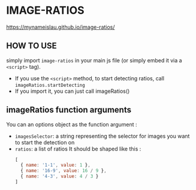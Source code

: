 # IMAGE-RATIOS

https://mynameislau.github.io/image-ratios/

## HOW TO USE

simply import `image-ratios` in your main js file (or simply embed it via a `<script>` tag).
- If you use the `<script>` method, to start detecting ratios, call `imageRatios.startDetecting`
- If you import it, you can just call imageRatios()

## imageRatios function arguments

You can an options object as the function argument :

- `imagesSelector`: a string representing the selector for images you want to start the detection on
- `ratios`: a list of ratios It should be shaped like this :
  ```javascript
  [
    { name: '1-1', value: 1 },
    { name: '16-9', value: 16 / 9 },
    { name: '4-3', value: 4 / 3 }
  ]
  ```
